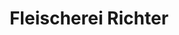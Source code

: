 ---
title: "Fleischerei Richter"
url: /ebersbach-neugersdorf/fleischerei-richter/
shop: Metzgerei
---